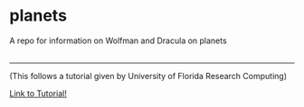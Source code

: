# planets

A repo for information on Wolfman and Dracula on planets
<br>
</br>

---
(This follows a tutorial given by University of Florida Research Computing)

[Link to Tutorial!](https://github.com/UFResearchComputing/git-training)
